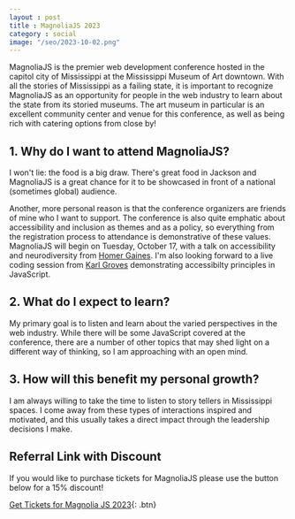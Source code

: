 ```yaml
---
layout : post
title : MagnoliaJS 2023
category : social
image: "/seo/2023-10-02.png"
---
```


MagnoliaJS is the premier web development conference hosted in the capitol city of Mississippi at the Mississippi Museum of Art downtown. With all the stories of Mississippi as a failing state, it is important to recognize MagnoliaJS as an opportunity for people in the web industry to learn about the state from its storied museums. The art museum in particular is an excellent community center and venue for this conference, as well as being rich with catering options from close by!

## 1. Why do I want to attend MagnoliaJS?

I won't lie: the food is a big draw. There's great food in Jackson and MagnoliaJS is a great chance for it to be showcased in front of a national (sometimes global) audience.

Another, more personal reason is that the conference organizers are friends of mine who I want to support. The conference is also quite emphatic about accessibility and inclusion as themes and as a policy, so everything from the registration process to attendance is demonstrative of these values. MagnoliaJS will begin on Tuesday, October 17, with a talk on accessibility and neurodiversity from [Homer Gaines][homergaines]. I'm also looking forward to a live coding session from [Karl Groves][karlgroves] demonstrating accessibilty principles in JavaScript.

## 2. What do I expect to learn?

My primary goal is to listen and learn about the varied perspectives in the web industry. While there will be some JavaScript covered at the conference, there are a number of other topics that may shed light on a different way of thinking, so I am approaching with an open mind.

## 3. How will this benefit my personal growth?

I am always willing to take the time to listen to story tellers in Mississippi spaces. I come away from these types of interactions inspired and motivated, and this usually takes a direct impact through the leadership decisions I make.

## Referral Link with Discount

If you would like to purchase tickets for MagnoliaJS please use the button below for a 15% discount!

[Get Tickets for Magnolia JS 2023](https://www.eventbrite.com/e/422921328077/?discount=michaellamb-15){: .btn}

[homergaines]:https://www.magnoliajs.com/speakers/homer-gaines
[karlgroves]:https://www.magnoliajs.com/speakers/karl-groves
